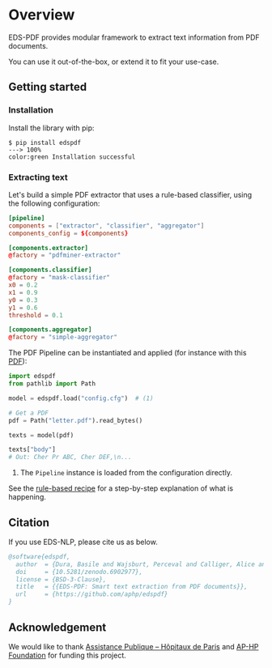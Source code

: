 # Overview

EDS-PDF provides modular framework to extract text information from PDF documents.

You can use it out-of-the-box, or extend it to fit your use-case.

## Getting started

### Installation

Install the library with pip:

<div class="termy">

```console
$ pip install edspdf
---> 100%
color:green Installation successful
```

</div>

### Extracting text

Let's build a simple PDF extractor that uses a rule-based classifier,
using the following configuration:

```toml title="config.cfg"
[pipeline]
components = ["extractor", "classifier", "aggregator"]
components_config = ${components}

[components.extractor]
@factory = "pdfminer-extractor"

[components.classifier]
@factory = "mask-classifier"
x0 = 0.2
x1 = 0.9
y0 = 0.3
y1 = 0.6
threshold = 0.1

[components.aggregator]
@factory = "simple-aggregator"
```

The PDF Pipeline can be instantiated and applied (for instance with this [PDF](https://github.com/aphp/edspdf/raw/master/tests/resources/letter.pdf)):

```python
import edspdf
from pathlib import Path

model = edspdf.load("config.cfg")  # (1)

# Get a PDF
pdf = Path("letter.pdf").read_bytes()

texts = model(pdf)

texts["body"]
# Out: Cher Pr ABC, Cher DEF,\n...
```

1. The `Pipeline` instance is loaded from the configuration directly.

See the [rule-based recipe](recipes/rules.md) for a step-by-step explanation of what is happening.

## Citation

If you use EDS-NLP, please cite us as below.

```bibtex
@software{edspdf,
  author  = {Dura, Basile and Wajsburt, Perceval and Calliger, Alice and Gérardin, Christel and Bey, Romain},
  doi     = {10.5281/zenodo.6902977},
  license = {BSD-3-Clause},
  title   = {{EDS-PDF: Smart text extraction from PDF documents}},
  url     = {https://github.com/aphp/edspdf}
}
```

## Acknowledgement

We would like to thank [Assistance Publique – Hôpitaux de Paris](https://www.aphp.fr/) and
[AP-HP Foundation](https://fondationrechercheaphp.fr/) for funding this project.
